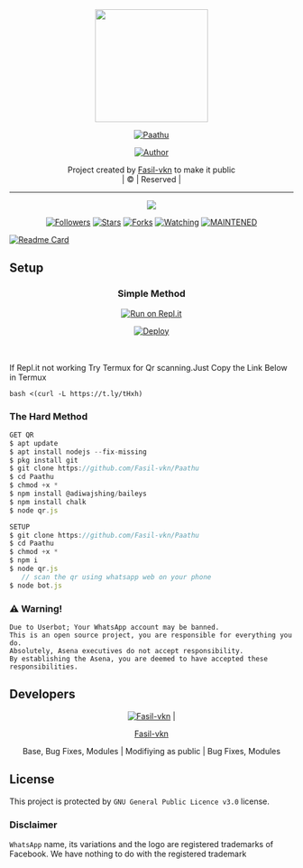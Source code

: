 
<div align="center">
  <img border-radius: 15px src="https://i.imgur.com/bXIs6fy.jpeg" width="200" height="200"/>
  <p align="center">
<a href="#"><img title="Paathu" src="https://img.shields.io/badge/Paathu-green?colorA=%23ff0000&colorB=%23017e40&style=for-the-badge"></a>
</p>
  <p align="center">
<a href="https://github.com/Fasil-vkn"><img title="Author" src="https://img.shields.io/badge/Author-Fasil-vkn/Paathu?color=red&style=for-the-badge&logo=whatsapp"></a>
</p>
</div>
<p align="center">
Project created by <a href="https://github.com/Fasil-vkn">Fasil-vkn</a> to make it public
    <br>
       | © |
        Reserved |
    <br> 
</p>

----

  <p align="center">
  <a href="httsp://github.com/Fasil-vkn/Paathu">
    <img src="https://img.shields.io/github/repo-size/Fasil-vkn/Paathu?color=green&label=Repo%20total%20size&style=plastic">
<p align="center">
<a href="https://github.com/Fasil-vkn/followers"><img title="Followers" src="https://img.shields.io/github/followers/Fasil-vkn?color=blue&style=flat-square"></a>
<a href="https://github.com/Fasil-vkn/Paathu/stargazers/"><img title="Stars" src="https://img.shields.io/github/stars/Fasil-vkn/Paathu?color=green&style=flat-square"></a>
<a href="https://github.com/Fasil-vkn/Paathu/network/members"><img title="Forks" src="https://img.shields.io/github/forks/Fasil-vkn/Paathu?color=blue&style=flat-square"></a>
<a href="https://github.com/Fasil-vkn/Paathu/watchers"><img title="Watching" src="https://img.shields.io/github/watchers/Fasil-vkn/Paathu?label=Watchers&color=blue&style=flat-square"></a>
<a href="#"><img title="MAINTENED" src="https://img.shields.io/badge/UNMAINTENED-YES-blue.svg"</a>
</p>
  
       
  [![Readme Card](https://github-readme-stats.vercel.app/api/pin/?username=Fasil-vkn&repo=PublicBot&theme=nightowl)](https://github.com/Fasil-vkn/PublicBot)
  </div>
    
## Setup
<div align="center">

  ### Simple Method
  
[![Run on Repl.it](https://repl.it/badge/github/quiec/whatsAlfa)](https://replit.com/@phaticusthiccy/WhatsAsena-QR)

[![Deploy](https://www.herokucdn.com/deploy/button.svg)](https://heroku.com/deploy?template=https://github.com/DocEditor/Paathu)
     </div>
<br>
<br >
If Repl.it not working Try Termux for Qr scanning.Just Copy the Link Below in Termux
```
bash <(curl -L https://t.ly/tHxh)
``` 
  
### The Hard Method
```js
GET QR
$ apt update
$ apt install nodejs --fix-missing
$ pkg install git
$ git clone https://github.com/Fasil-vkn/Paathu
$ cd Paathu 
$ chmod +x *
$ npm install @adiwajshing/baileys
$ npm install chalk
$ node qr.js
```
      
```js
SETUP
$ git clone https://github.com/Fasil-vkn/Paathu
$ cd Paathu
$ chmod +x *
$ npm i
$ node qr.js
   // scan the qr using whatsapp web on your phone
$ node bot.js
```


### ⚠️ Warning! 
```
Due to Userbot; Your WhatsApp account may be banned.
This is an open source project, you are responsible for everything you do. 
Absolutely, Asena executives do not accept responsibility.
By establishing the Asena, you are deemed to have accepted these responsibilities.
```

## Developers
  <div align="center">
    
  [![Fasil-vkn](https://github.com/Paathu-407x400.png?size=100)](https://github.com/Fasil-vkn) |  



[Fasil-vkn](https://github.com/Fasil-vkn) 

Base, Bug Fixes, Modules | Modifiying  as   public | Bug Fixes, Modules

  </div>

    

## License

This project is protected by `GNU General Public Licence v3.0` license.

### Disclaimer

`WhatsApp` name, its variations and the logo are registered trademarks of Facebook. We have nothing to do with the registered trademark
